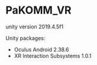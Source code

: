 # PaKOMM_VR



unity version 2019.4.5f1

Unity packages:
* Oculus Android 2.38.6
* XR Interaction Subsystems 1.0.1 
